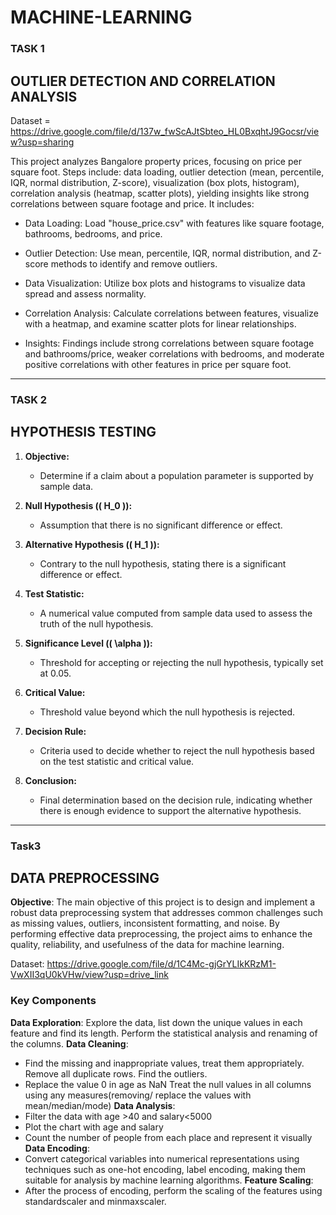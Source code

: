 # MACHINE-LEARNING

### TASK 1
 
## OUTLIER DETECTION AND CORRELATION ANALYSIS
Dataset = https://drive.google.com/file/d/137w_fwScAJtSbteo_HL0BxqhtJ9Gocsr/view?usp=sharing

This project analyzes Bangalore property prices, focusing on price per square foot. Steps include: data loading, outlier detection (mean, percentile, IQR, normal distribution, Z-score), visualization (box plots, histogram), correlation analysis (heatmap, scatter plots), yielding insights like strong correlations between square footage and price.
It includes:

- Data Loading: Load "house_price.csv" with features like square footage, bathrooms, bedrooms, and price.

- Outlier Detection: Use mean, percentile, IQR, normal distribution, and Z-score methods to identify and remove outliers.

- Data Visualization: Utilize box plots and histograms to visualize data spread and assess normality.

- Correlation Analysis: Calculate correlations between features, visualize with a heatmap, and examine scatter plots for linear relationships.

- Insights: Findings include strong correlations between square footage and bathrooms/price, weaker correlations with bedrooms, and moderate positive correlations with other features in price per square foot.

---------------------------------------------------------------------------------------------------------------------------------------------------------------------------------------------------------------------

### TASK 2

## HYPOTHESIS TESTING

1. **Objective:**
   - Determine if a claim about a population parameter is supported by sample data.

2. **Null Hypothesis (\( H_0 \)):**
   - Assumption that there is no significant difference or effect.
   
3. **Alternative Hypothesis (\( H_1 \)):**
   - Contrary to the null hypothesis, stating there is a significant difference or effect.

4. **Test Statistic:**
   - A numerical value computed from sample data used to assess the truth of the null hypothesis.

5. **Significance Level (\( \alpha \)):**
   - Threshold for accepting or rejecting the null hypothesis, typically set at 0.05.

6. **Critical Value:**
   - Threshold value beyond which the null hypothesis is rejected.

7. **Decision Rule:**
   - Criteria used to decide whether to reject the null hypothesis based on the test statistic and critical value.

8. **Conclusion:**
   - Final determination based on the decision rule, indicating whether there is enough evidence to support the alternative hypothesis.

--------------------------------------------------------------------------------------------------------------------------------------------------------------------
### Task3 

## DATA PREPROCESSING

**Objective**:
The main objective of this project is to design and implement a robust data preprocessing system that addresses common challenges such as missing values, outliers, inconsistent formatting, and noise. By performing effective data preprocessing, the project aims to enhance the quality, reliability, and usefulness of the data for machine learning.

Dataset: https://drive.google.com/file/d/1C4Mc-gjGrYLIkKRzM1-VwXII3qU0kVHw/view?usp=drive_link   

### **Key Components**
**Data Exploration**:
Explore the data, list down the unique values in each feature and find its length. Perform the statistical analysis and renaming of the columns.
**Data Cleaning**: 
- Find the missing and inappropriate values, treat them appropriately. Remove all duplicate rows. Find the outliers.
- Replace the value 0 in age as NaN
 Treat the null values in all columns using any measures(removing/ replace the values with mean/median/mode)
**Data Analysis**:
- Filter the data with age >40 and salary<5000
- Plot the chart with age and salary
- Count the number of people from each place and represent it visually
**Data Encoding**:
- Convert categorical variables into numerical representations using techniques such as one-hot encoding, label encoding, making them suitable for analysis by machine learning algorithms.
**Feature Scaling**: 
- After the process of encoding, perform the scaling of the features using standardscaler and minmaxscaler.
